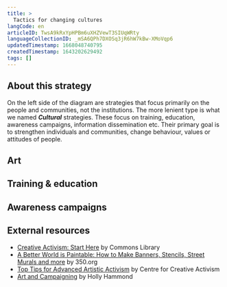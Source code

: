 ```yaml
---
title: >
  Tactics for changing cultures
langCode: en
articleID: TwsA9kRxYpHPBm6uXHZVewT3SIUqWRty
languageCollectionID: _mSA6QPh7DXOSq3jR6hW7kBw-XMoVqp6
updatedTimestamp: 1668048740795
createdTimestamp: 1643202629492
tags: []
---
```


## About this strategy

On the left side of the diagram are strategies that focus primarily on the people and communities, not the institutions. The more lenient type is what we named _**Cultural**_ strategies. These focus on training, education, awareness campaigns, information dissemination etc. Their primary goal is to strengthen individuals and communities, change behaviour, values or attitudes of people.

## Art

## Training & education

## Awareness campaigns

## **External resources**

-   [Creative Activism: Start Here](https://commonslibrary.org/creative-activism-start-here/) by Commons Library
-   [A Better World is Paintable: How to Make Banners, Stencils, Street Murals and more](https://commonslibrary.org/a-better-world-is-paintable/) by 350.org
-   [Top Tips for Advanced Artistic Activism](https://commonslibrary.org/top-tips-for-advanced-artistic-activism/) by Centre for Creative Activism
-   [Art and Campaigning](https://commonslibrary.org/art-and-campaigning-lessons-about-the-effective-use-of-art-in-campaigns/) by Holly Hammond